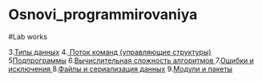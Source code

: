 # Osnovi_programmirovaniya


#Lab works

3.[Типы данных]()
4.[ Поток команд (управляющие структуры)]()
5[Подпрограммы]()
6.[Вычислительная сложность алгоритмов
]()
7.[Ошибки и исключения
]()
8.[Файлы и сериализация данных]()
9.[Модули и пакеты]()
